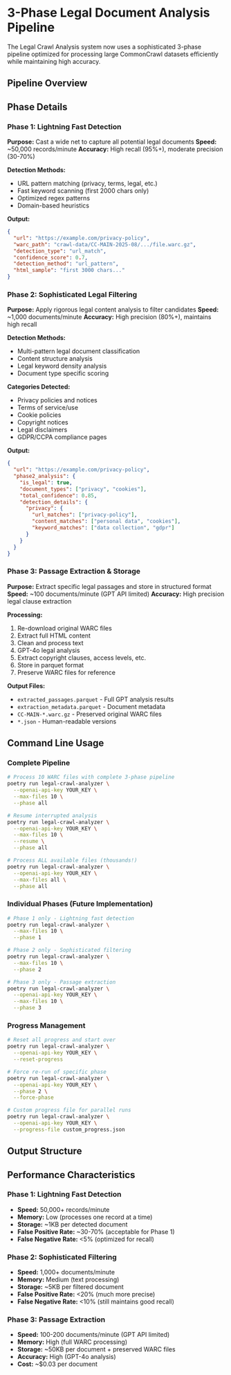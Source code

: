 # 3-Phase Legal Document Analysis Pipeline

The Legal Crawl Analysis system now uses a sophisticated 3-phase pipeline optimized for processing large CommonCrawl datasets efficiently while maintaining high accuracy.

## Pipeline Overview 

## Phase Details

### Phase 1: Lightning Fast Detection

**Purpose:** Cast a wide net to capture all potential legal documents
**Speed:** ~50,000 records/minute
**Accuracy:** High recall (95%+), moderate precision (30-70%)

**Detection Methods:**
- URL pattern matching (privacy, terms, legal, etc.)
- Fast keyword scanning (first 2000 chars only)
- Optimized regex patterns
- Domain-based heuristics

**Output:**
```json
{
  "url": "https://example.com/privacy-policy",
  "warc_path": "crawl-data/CC-MAIN-2025-08/.../file.warc.gz",
  "detection_type": "url_match",
  "confidence_score": 0.7,
  "detection_method": "url_pattern",
  "html_sample": "first 3000 chars..."
}
```

### Phase 2: Sophisticated Legal Filtering

**Purpose:** Apply rigorous legal content analysis to filter candidates
**Speed:** ~1,000 documents/minute
**Accuracy:** High precision (80%+), maintains high recall

**Detection Methods:**
- Multi-pattern legal document classification
- Content structure analysis
- Legal keyword density analysis
- Document type specific scoring

**Categories Detected:**
- Privacy policies and notices
- Terms of service/use
- Cookie policies
- Copyright notices
- Legal disclaimers
- GDPR/CCPA compliance pages

**Output:**
```json
{
  "url": "https://example.com/privacy-policy",
  "phase2_analysis": {
    "is_legal": true,
    "document_types": ["privacy", "cookies"],
    "total_confidence": 0.85,
    "detection_details": {
      "privacy": {
        "url_matches": ["privacy-policy"],
        "content_matches": ["personal data", "cookies"],
        "keyword_matches": ["data collection", "gdpr"]
      }
    }
  }
}
```

### Phase 3: Passage Extraction & Storage

**Purpose:** Extract specific legal passages and store in structured format
**Speed:** ~100 documents/minute (GPT API limited)
**Accuracy:** High precision legal clause extraction

**Processing:**
1. Re-download original WARC files
2. Extract full HTML content
3. Clean and process text
4. GPT-4o legal analysis
5. Extract copyright clauses, access levels, etc.
6. Store in parquet format
7. Preserve WARC files for reference

**Output Files:**
- `extracted_passages.parquet` - Full GPT analysis results
- `extraction_metadata.parquet` - Document metadata
- `CC-MAIN-*.warc.gz` - Preserved original WARC files
- `*.json` - Human-readable versions

## Command Line Usage

### Complete Pipeline
```bash
# Process 10 WARC files with complete 3-phase pipeline
poetry run legal-crawl-analyzer \
  --openai-api-key YOUR_KEY \
  --max-files 10 \
  --phase all

# Resume interrupted analysis
poetry run legal-crawl-analyzer \
  --openai-api-key YOUR_KEY \
  --max-files 10 \
  --resume \
  --phase all

# Process ALL available files (thousands!)
poetry run legal-crawl-analyzer \
  --openai-api-key YOUR_KEY \
  --max-files all \
  --phase all
```

### Individual Phases (Future Implementation)
```bash
# Phase 1 only - Lightning fast detection
poetry run legal-crawl-analyzer \
  --max-files 10 \
  --phase 1

# Phase 2 only - Sophisticated filtering  
poetry run legal-crawl-analyzer \
  --max-files 10 \
  --phase 2

# Phase 3 only - Passage extraction
poetry run legal-crawl-analyzer \
  --openai-api-key YOUR_KEY \
  --max-files 10 \
  --phase 3
```

### Progress Management
```bash
# Reset all progress and start over
poetry run legal-crawl-analyzer \
  --openai-api-key YOUR_KEY \
  --reset-progress

# Force re-run of specific phase
poetry run legal-crawl-analyzer \
  --openai-api-key YOUR_KEY \
  --phase 2 \
  --force-phase

# Custom progress file for parallel runs
poetry run legal-crawl-analyzer \
  --openai-api-key YOUR_KEY \
  --progress-file custom_progress.json
```

## Output Structure

## Performance Characteristics

### Phase 1: Lightning Fast Detection
- **Speed:** 50,000+ records/minute
- **Memory:** Low (processes one record at a time)
- **Storage:** ~1KB per detected document
- **False Positive Rate:** ~30-70% (acceptable for Phase 1)
- **False Negative Rate:** <5% (optimized for recall)

### Phase 2: Sophisticated Filtering
- **Speed:** 1,000+ documents/minute
- **Memory:** Medium (text processing)
- **Storage:** ~5KB per filtered document
- **False Positive Rate:** <20% (much more precise)
- **False Negative Rate:** <10% (still maintains good recall)

### Phase 3: Passage Extraction
- **Speed:** 100-200 documents/minute (GPT API limited)
- **Memory:** High (full WARC processing)
- **Storage:** ~50KB per document + preserved WARC files
- **Accuracy:** High (GPT-4o analysis)
- **Cost:** ~$0.03 per document


